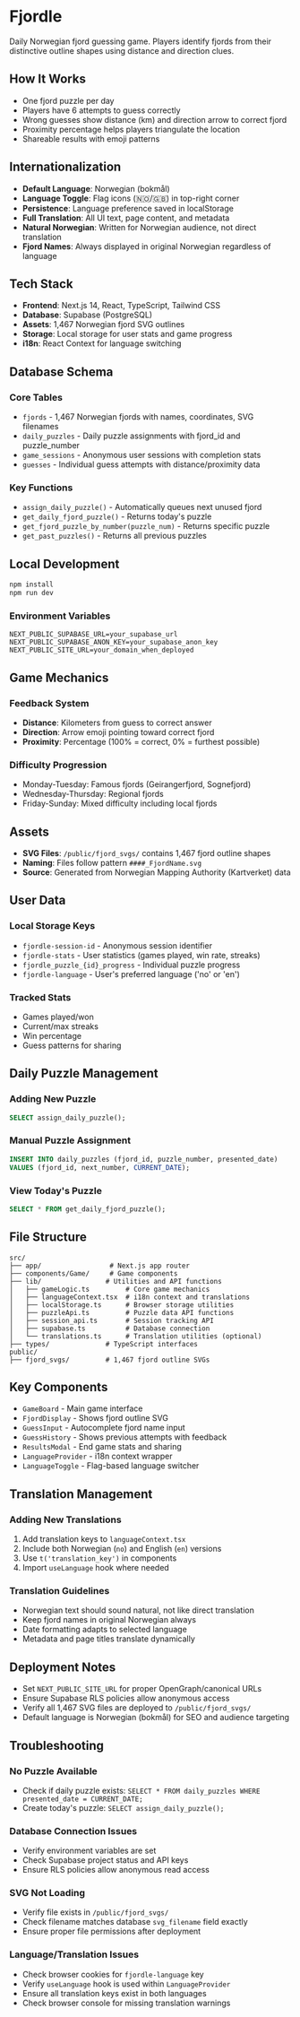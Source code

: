 # Fjordle

Daily Norwegian fjord guessing game. Players identify fjords from their distinctive outline shapes using distance and direction clues.

## How It Works

- One fjord puzzle per day
- Players have 6 attempts to guess correctly
- Wrong guesses show distance (km) and direction arrow to correct fjord
- Proximity percentage helps players triangulate the location
- Shareable results with emoji patterns

## Internationalization

- **Default Language**: Norwegian (bokmål) 
- **Language Toggle**: Flag icons (🇳🇴/🇬🇧) in top-right corner
- **Persistence**: Language preference saved in localStorage
- **Full Translation**: All UI text, page content, and metadata
- **Natural Norwegian**: Written for Norwegian audience, not direct translation
- **Fjord Names**: Always displayed in original Norwegian regardless of language

## Tech Stack

- **Frontend**: Next.js 14, React, TypeScript, Tailwind CSS
- **Database**: Supabase (PostgreSQL)
- **Assets**: 1,467 Norwegian fjord SVG outlines
- **Storage**: Local storage for user stats and game progress
- **i18n**: React Context for language switching

## Database Schema

### Core Tables
- `fjords` - 1,467 Norwegian fjords with names, coordinates, SVG filenames
- `daily_puzzles` - Daily puzzle assignments with fjord_id and puzzle_number
- `game_sessions` - Anonymous user sessions with completion stats
- `guesses` - Individual guess attempts with distance/proximity data

### Key Functions
- `assign_daily_puzzle()` - Automatically queues next unused fjord
- `get_daily_fjord_puzzle()` - Returns today's puzzle
- `get_fjord_puzzle_by_number(puzzle_num)` - Returns specific puzzle
- `get_past_puzzles()` - Returns all previous puzzles

## Local Development

```bash
npm install
npm run dev
```

### Environment Variables
```env
NEXT_PUBLIC_SUPABASE_URL=your_supabase_url
NEXT_PUBLIC_SUPABASE_ANON_KEY=your_supabase_anon_key
NEXT_PUBLIC_SITE_URL=your_domain_when_deployed
```

## Game Mechanics

### Feedback System
- **Distance**: Kilometers from guess to correct answer
- **Direction**: Arrow emoji pointing toward correct fjord
- **Proximity**: Percentage (100% = correct, 0% = furthest possible)

### Difficulty Progression
- Monday-Tuesday: Famous fjords (Geirangerfjord, Sognefjord)
- Wednesday-Thursday: Regional fjords
- Friday-Sunday: Mixed difficulty including local fjords

## Assets

- **SVG Files**: `/public/fjord_svgs/` contains 1,467 fjord outline shapes
- **Naming**: Files follow pattern `####_FjordName.svg`
- **Source**: Generated from Norwegian Mapping Authority (Kartverket) data

## User Data

### Local Storage Keys
- `fjordle-session-id` - Anonymous session identifier
- `fjordle-stats` - User statistics (games played, win rate, streaks)
- `fjordle_puzzle_{id}_progress` - Individual puzzle progress
- `fjordle-language` - User's preferred language ('no' or 'en')

### Tracked Stats
- Games played/won
- Current/max streaks  
- Win percentage
- Guess patterns for sharing

## Daily Puzzle Management

### Adding New Puzzle
```sql
SELECT assign_daily_puzzle();
```

### Manual Puzzle Assignment
```sql
INSERT INTO daily_puzzles (fjord_id, puzzle_number, presented_date)
VALUES (fjord_id, next_number, CURRENT_DATE);
```

### View Today's Puzzle
```sql
SELECT * FROM get_daily_fjord_puzzle();
```

## File Structure

```
src/
├── app/                 # Next.js app router
├── components/Game/     # Game components
├── lib/                # Utilities and API functions
│   ├── gameLogic.ts         # Core game mechanics
│   ├── languageContext.tsx  # i18n context and translations
│   ├── localStorage.ts      # Browser storage utilities
│   ├── puzzleApi.ts         # Puzzle data API functions
│   ├── session_api.ts       # Session tracking API
│   ├── supabase.ts          # Database connection
│   └── translations.ts      # Translation utilities (optional)
├── types/              # TypeScript interfaces
public/
├── fjord_svgs/         # 1,467 fjord outline SVGs
```

## Key Components

- `GameBoard` - Main game interface
- `FjordDisplay` - Shows fjord outline SVG
- `GuessInput` - Autocomplete fjord name input
- `GuessHistory` - Shows previous attempts with feedback
- `ResultsModal` - End game stats and sharing
- `LanguageProvider` - i18n context wrapper
- `LanguageToggle` - Flag-based language switcher

## Translation Management

### Adding New Translations
1. Add translation keys to `languageContext.tsx`
2. Include both Norwegian (`no`) and English (`en`) versions
3. Use `t('translation_key')` in components
4. Import `useLanguage` hook where needed

### Translation Guidelines
- Norwegian text should sound natural, not like direct translation
- Keep fjord names in original Norwegian always
- Date formatting adapts to selected language
- Metadata and page titles translate dynamically

## Deployment Notes

- Set `NEXT_PUBLIC_SITE_URL` for proper OpenGraph/canonical URLs
- Ensure Supabase RLS policies allow anonymous access
- Verify all 1,467 SVG files are deployed to `/public/fjord_svgs/`
- Default language is Norwegian (bokmål) for SEO and audience targeting

## Troubleshooting

### No Puzzle Available
- Check if daily puzzle exists: `SELECT * FROM daily_puzzles WHERE presented_date = CURRENT_DATE;`
- Create today's puzzle: `SELECT assign_daily_puzzle();`

### Database Connection Issues
- Verify environment variables are set
- Check Supabase project status and API keys
- Ensure RLS policies allow anonymous read access

### SVG Not Loading
- Verify file exists in `/public/fjord_svgs/`
- Check filename matches database `svg_filename` field exactly
- Ensure proper file permissions after deployment

### Language/Translation Issues
- Check browser cookies for `fjordle-language` key
- Verify `useLanguage` hook is used within `LanguageProvider`
- Ensure all translation keys exist in both languages
- Check browser console for missing translation warnings